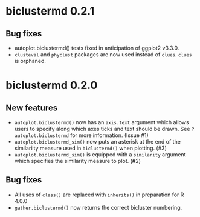 # biclustermd 0.2.1
## Bug fixes
+ autoplot.biclustermd() tests fixed in anticipation of ggplot2 v3.3.0.
+ `clusteval` and `phyclust` packages are now used instead of `clues`. `clues` is orphaned.

# biclustermd 0.2.0
## New features
+ `autoplot.biclustermd()` now has an `axis.text` argument which allows users to 
    specify along which axes ticks and text should be drawn. See `?autoplot.biclustermd`
    for more information. (Issue #1)
+ `autoplot.biclustermd_sim()` now puts an asterisk at the end of the similariity 
    measure used in `biclustermd()` when plotting. (#3)
+ `autoplot.biclustermd_sim()` is equipped with a `similarity` argument which
    specifies the similarity measure to plot. (#2)

## Bug fixes
+ All uses of `class()` are replaced with `inherits()` in preparation for R 4.0.0
+ `gather.biclustermd()` now returns the correct bicluster numbering.
